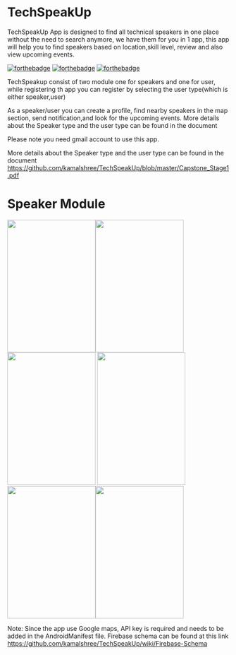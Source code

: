 # TechSpeakUp
TechSpeakUp App is designed to find all technical speakers in one place without the need to search anymore, we have them for you in 1 app, this app will help you to find speakers based on location,skill level, review and also view upcoming events.

[![forthebadge](https://forthebadge.com/images/badges/made-with-java.svg)](https://forthebadge.com)
[![forthebadge](https://forthebadge.com/images/badges/built-for-android.svg)](https://forthebadge.com)
[![forthebadge](https://forthebadge.com/images/badges/built-with-love.svg)](https://forthebadge.com)

TechSpeakup consist of two module one for speakers and one for user, while registering th app you can register by selecting the user type(which is either speaker,user)

As a speaker/user you can create a profile, find nearby speakers in the map section, send notification,and look for the upcoming events.
More details about the Speaker type and the user type can be found in the document 

Please note you need gmail account to use this app.

More details about the Speaker type and the user type can be found in the document https://github.com/kamalshree/TechSpeakUp/blob/master/Capstone_Stage1.pdf



<h1>Speaker Module</h1>

<img src="https://user-images.githubusercontent.com/3199282/48973968-96ce1a80-f011-11e8-812c-f776e6fa4893.png" width="200px" height="300px"/><img src="https://user-images.githubusercontent.com/3199282/48973969-96ce1a80-f011-11e8-96bc-aa101ac2ac70.png" width="200px" height="300px"/><img src="https://user-images.githubusercontent.com/3199282/48973967-96ce1a80-f011-11e8-94bf-4226dd39fbac.png" width="200px" height="300px"/>
<img src="https://user-images.githubusercontent.com/3199282/48973966-96ce1a80-f011-11e8-8f81-cd8244b11249.png" width="200px" height="300px"/><img src="https://user-images.githubusercontent.com/3199282/48973965-96ce1a80-f011-11e8-8661-91babc895709.png" width="200px" height="300px"/><img src="https://user-images.githubusercontent.com/3199282/48973964-96ce1a80-f011-11e8-870f-f09069d01ee7.png" width="200px" height="300px"/>


Note:
Since the app use Google maps, API key is required and needs to be added in the AndroidManifest file.
Firebase schema can be found at this link https://github.com/kamalshree/TechSpeakUp/wiki/Firebase-Schema







